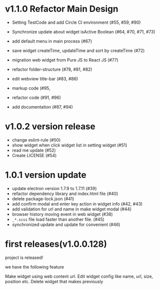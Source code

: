 # v1.1.0 Refactor Main Design

- Setting TestCode and add Circle CI environment
(#55, #59, #90)

- Synchronize update about widget isActive Boolean
(#64, #70, #71, #73)

- add default menu in main process
(#67)

- save widget createTime, updateTime and sort by createTime
(#72)

- migration web widget from Pure JS to React JS
(#77)

- refactor folder-structure
(#78, #81, #82)

- edit webview title-bar
(#83, #86)

- markup code (#95,

- refactor code (#91, #96)

- add documentation (#87, #94)


# v1.0.2 version release
- change eslint-rule (#50)
- show widget when click widget list in setting widget (#51)
- read me update (#52)
- Create LICENSE (#54)


# 1.0.1 version update
- update electron version 1.7.9 to 1.7.11 (#39)
- refactor dependency library and index.html file (#40)
- delete package-lock.json (#41)
- add confirm modal and enter key action in widget info (#42, #43)
- add validation for url and name in make widget modal (#44)
- browser history moving event in web widget (#38)
- `_*.scss` file load faster than another file. (#45)
- synchronized update and update for convenient (#46)

# first releases(v1.0.0.128)

project is released!

we have the following feature

Make widget using web content url.
Edit widget config like name, url, size, position etc.
Delete widget that makes previously
